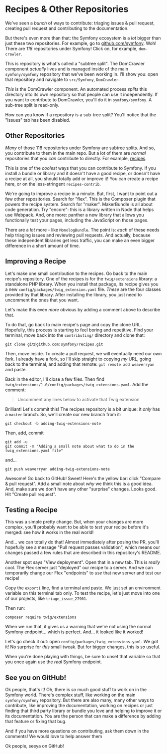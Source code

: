 # Recipes & Other Repositories

We've seen a *bunch* of ways to contribute: triaging issues & pull request,
creating pull request and contributing to the documentation.

But there's even more than that: the Symfony ecosystem is a *lot* bigger than just
these two repositories. For example, go to [github.com/symfony](https://github.com/symfony).
Woh! There are *118* repositories under Symfony! Click on, for example, `dom-crawler`.

This is repository is what's called a "subtree split". The DomCrawler component
*actually* lives and is managed inside of the main `symfony/symfony` repository
that we've been working in. I'll show you: open that repository and navigate to
`src/Symfony`, `DomCrawler`.

*This* is the DomCrawler component. An automated process *splits* this directory
into its own repository so that people can use it independently. If you want to contribute
to DomCrawler, you'll do it in `symfony/symfony`. A sub-tree split is read-only.

How can you know if a repository is a sub-tree split? You'll notice that the "Issues"
tab has been disabled.

## Other Repositories

*Many* of those 118 repositories under Symfony are subtree splits. And so, you
contribute to them in the main repo. But a lot of them are *normal* repositories
that you *can* contribute to directly. For example, [recipes](https://github.com/symfony/recipes).

This is one of the *coolest* ways that you can contribute to Symfony. If you install
a bundle or library and it doesn't have a good recipe, or doesn't have a recipe
at all, you should totally add or improve it! You can create a recipe here, or
on the less-stringent `recipes-contrib`.

We're going to improve a recipe in a minute. But, first, I want to point out a few
other repositories. Search for "flex". This is the Composer plugin that powers
the recipe system. Search for "maker". MakerBundle is all about code generation.
Try "encore": this is a library written in Node that helps use Webpack. And, one
more: panther a new library that allows you functionally test your pages, including
the JavaScript on those pages.

There are a *lot* more - like `MonologBundle`. The point is: *each* of these needs
help triaging issues and reviewing pull requests. And actually, because these
independent libraries get less traffic, you can make an even bigger difference in
a short amount of time.

## Improving a Recipe

Let's make one small contribution to the recipes. Go back to the main recipe's
repository. One of the recipes is for the `twig/extensions` library: a standalone
PHP library. When you install that package, its recipe gives you a new
`config/packages/twig_extension.yaml` file. *These* are the four classes provided
by that library. After installing the library, you just need to uncomment the
ones that you want.

Let's make this even *more* obvious by adding a comment above to describe that.

To do that, go back to main recipe's page and copy the clone URL. Hopefully, this
process is starting to feel boring and repetitive. Find your terminal, move back
into the `contributing/` directory and clone that:

```terminal
git clone git@github.com:symfony/recipes.git
```

Then, move inside. To create a pull request, we will eventually need our own fork.
I already have a fork, so I'll skip straight to copying *my* URL, going back to
the terminal, and adding that remote: `git remote add weaverryan` and paste.

Back in the editor, I'll close a few files. Then find
`twig/extensions/1.0/config/packages/twig_extensions.yaml`. Add the comment:

> Uncomment any lines below to activate that Twig extension

Brilliant! Let's commit this! The recipes repository is a bit unique: it *only*
has a `master` branch. So, we'll create our new branch from it:

```terminal
git checkout -b adding-twig-extensions-note
```

Then, add, commit

```terminal-silent
git add -u
git commit -m "Adding a small note about what to do in the twig_extensions.yaml file"
```

and...

```terminal
git push weaverryan adding-twig-extensions-note
```

Awesome! Go back to GitHub! Sweet! Here's the yellow bar: click "Compare & pull request".
Add a small note about *why* we think this is a good idea. And, make sure we don't
have any other "surprise" changes. Looks good. Hit "Create pull request".

## Testing a Recipe

This was a simple pretty change. But, when your changes are more complex, you'll
probably want to be able to *test* your recipe before it's merged: see how it
works in the real world!

And... we can totally do that! Almost immediately after posing the PR, you'll hopefully
see a message "Pull request passes validation", which means our changes passed
a few rules that are described in this repository's README.

Another spot says "View deployment". Open that in a new tab. This is *really* cool.
The Flex server just "deployed" our recipe to a server. And we can temporarily
change our Flex "endpoints" to *use* that new server and test our recipe!

Copy the `export1` line, find a terminal and paste. We just set an environment
variable on this terminal tab only. To test the recipe, let's just move into
one of our projects, like `triage_issue_27901`.

Then run:

```terminal
composer require twig/extensions
```

When we run that, it gives us a warning that we're not using the normal Symfony
endpoint... which is perfect. And... it looked like it worked!

Let's go check it out: open `config/packages/twig_extensions.yaml`. We got it!
No surprise for *this* small tweak. But for bigger changes, this is *so* useful.

When you're done playing with things, be sure to unset that variable so that you
once again use the *real* Symfony endpoint.

## See you on GitHub!

Ok people, that's it! Oh, there is *so* much good stuff to work on in the Symfony
world. There's complex stuff, like working on the main `symfony/symfony`
repository. But there are also many, many other ways to contribute, like improving
the documentation, working on recipes or just finding that third party library or
bundle you love and helping to improve it or its documentation. *You* are the person
that can make a difference by adding that feature or fixing that bug.

And if you have more questions on contributing, ask them down in the comments! We
would love to help answer them

Ok people, seeya on GitHub!
